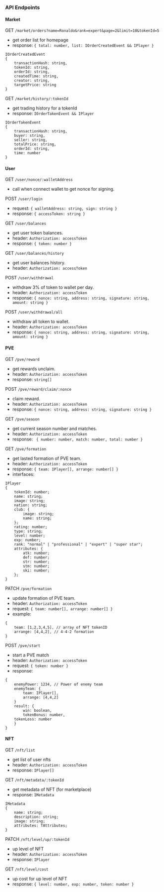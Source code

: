 ### API Endpoints

#### Market
GET `/market/orders?name=Ronaldo&rank=expert&page=2&limit=10&tokenId=5`
- get order list for homepage
- response: `{ total: number, list: IOrderCreatedEvent && IPlayer }`
```
IOrderCreatedEvent
{
    transactionHash: string,
    tokenId: string,
    orderId: string,
    createdTime: string,
    creator: string,
    targetPrice: string
}
```

GET `/market/history/:tokenId`
- get trading history for a tokenId
- response: `IOrderTakenEvent && IPlayer`
```
IOrderTakenEvent
{
    transactionHash: string,
    buyer: string,
    seller: string,
    totalPrice: string,
    orderId: string,
    time: number
}
```

#### User
GET `/user/nonce/:walletAddress`
- call when connect wallet to get nonce for signing.

POST `/user/login`
- request: `{ walletAddress: string, sign: string }`
- response: `{ accessToken: string }`

GET `/user/balances`
- get user token balances.
- header: `Authorization: accessToken`
- response: `{ token: number }`

GET `/user/balances/history`
- get user balances history.
- header: `Authorization: accessToken`

POST `/user/withdrawal`
- withdraw 3% of token to wallet per day.
- header: `Authorization: accessToken`
- response: `{ nonce: string, address: string, signature: string, amount: string }`

POST `/user/withdrawal/all`
- withdraw all token to wallet.
- header: `Authorization: accessToken`
- response: `{ nonce: string, address: string, signature: string, amount: string }`


#### PVE

GET `/pve/reward`
- get rewards unclaim.
- header: `Authorization: accessToken`
- response: `string[]`

POST `/pve/reward/claim/:nonce`
- claim reward.
- header: `Authorization: accessToken`
- response: `{ nonce: string, address: string, signature: string }`

GET `/pve/season`
- get current season number and matches.
- header: `Authorization: accessToken`
- response: ` { number: number, match: number, total: number }`

GET `/pve/formation`
- get lasted formation of PVE team.
- header: `Authorization: accessToken`
- response: `{ team: IPlayer[], arrange: number[] }`
- interfaces: 
```
IPlayer
{
    tokenId: number;
    name: string;
    image: string;
    nation: string;
    club: {
        image: string;
        name: string;
    };
    rating: number;
    type: string;
    level: number;
    exp: number;
    rank: "normal" | "professional" | "expert" | "super star";
    attributes: {
        atk: number;
        def: number;
        str: number;
        stm: number;
        ski: number;
    };
}
```

PATCH `/pve/formation`
- update formation of PVE team.
- header: `Authorization: accessToken`
- request: `{ team: number[], arrange: number[] }`
- example: 
```
{
    team: [1,2,3,4,5], // array of NFT tokenID
    arrange: [4,4,2], // 4-4-2 formation
}
```

POST `/pve/start`
- start a PVE match
- header: `Authorization: accessToken`
- request: `{ token: number }`
- response:
```
{
    enemyPower: 1234, // Power of enemy team
    enemyTeam: {
    	team: IPlayer[],
    	arrange: [4,4,2]
    }
    result: {
    	win: boolean,
        tokenBonus: number,
 	tokenLoss: number
    }
}
```

#### NFT

GET `/nft/list`
- get list of user nfts
- header: `Authorization: accessToken`
- response: `IPlayer[]`

GET `/nft/metadata/:tokenId`
- get metadata of NFT (for marketplace)
- response: `IMetadata`
```
IMetadata
{
    name: string;
    description: string;
    image: string;
    attributes: TAttributes;
}
```

PATCH `/nft/level/up/:tokenId`
- up level of NFT
- header: `Authorization: accessToken`
- response: `IPlayer`

GET `/nft/level/cost`
- up cost for up level of NFT
- response: `{ level: number, exp: number, token: number }`
